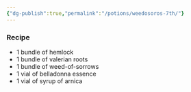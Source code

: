 ```yaml
---
{"dg-publish":true,"permalink":"/potions/weedosoros-7th/"}
---
```


### Recipe
* 1 bundle of hemlock
* 1 bundle of valerian roots
* 1 bundle of weed-of-sorrows
* 1 vial of belladonna essence
* 1 vial of syrup of arnica